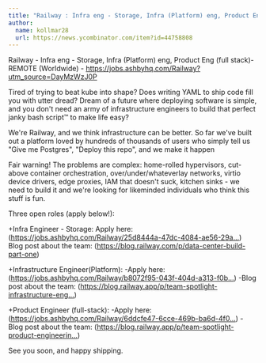 ```yaml
---
title: "Railway : Infra eng - Storage, Infra (Platform) eng, Product Eng (full stack)"
author:
  name: kollmar28
  url: https://news.ycombinator.com/item?id=44758808
---
```

Railway - Infra eng - Storage, Infra (Platform) eng, Product Eng (full stack)- REMOTE (Worldwide) - <a href="https:&#x2F;&#x2F;jobs.ashbyhq.com&#x2F;Railway?utm_source=DayMzWzJ0P" rel="nofollow">https:&#x2F;&#x2F;jobs.ashbyhq.com&#x2F;Railway?utm_source=DayMzWzJ0P</a>

Tired of trying to beat kube into shape? Does writing YAML to ship code fill you with utter dread? Dream of a future where deploying software is simple, and you don&#x27;t need an army of infrastructure engineers to build that perfect janky bash script™ to make life easy?

We&#x27;re Railway, and we think infrastructure can be better. So far we&#x27;ve built out a platform loved by hundreds of thousands of users who simply tell us &quot;Give me Postgres&quot;, &quot;Deploy this repo&quot;, and we make it happen

Fair warning! The problems are complex: home-rolled hypervisors, cut-above container orchestration, over&#x2F;under&#x2F;whateverlay networks, virtio device drivers, edge proxies, IAM that doesn&#x27;t suck, kitchen sinks - we need to build it and we&#x27;re looking for likeminded individuals who think this stuff is fun.

Three open roles (apply below!):

+Infra Engineer - Storage: 
Apply here: (<a href="https:&#x2F;&#x2F;jobs.ashbyhq.com&#x2F;Railway&#x2F;25d8444a-47dc-4084-ae56-29a0f0b19b74?utm_source=DayMzWzJ0P" rel="nofollow">https:&#x2F;&#x2F;jobs.ashbyhq.com&#x2F;Railway&#x2F;25d8444a-47dc-4084-ae56-29a...</a>)
Blog post about the team: (<a href="https:&#x2F;&#x2F;blog.railway.com&#x2F;p&#x2F;data-center-build-part-one" rel="nofollow">https:&#x2F;&#x2F;blog.railway.com&#x2F;p&#x2F;data-center-build-part-one</a>)

+Infrastructure Engineer(Platform): 
-Apply here:(<a href="https:&#x2F;&#x2F;jobs.ashbyhq.com&#x2F;Railway&#x2F;b8072f95-043f-404d-a313-f0bdf8dd3c81?utm_source=DayMzWzJ0P" rel="nofollow">https:&#x2F;&#x2F;jobs.ashbyhq.com&#x2F;Railway&#x2F;b8072f95-043f-404d-a313-f0b...</a>) 
-Blog post about the team: (<a href="https:&#x2F;&#x2F;blog.railway.app&#x2F;p&#x2F;team-spotlight-infrastructure-engineering" rel="nofollow">https:&#x2F;&#x2F;blog.railway.app&#x2F;p&#x2F;team-spotlight-infrastructure-eng...</a>)

+Product Engineer (full-stack): 
-Apply here: (<a href="https:&#x2F;&#x2F;jobs.ashbyhq.com&#x2F;Railway&#x2F;6ddcfe47-6cce-469b-ba6d-4f0e83440c9d?utm_source=DayMzWzJ0P" rel="nofollow">https:&#x2F;&#x2F;jobs.ashbyhq.com&#x2F;Railway&#x2F;6ddcfe47-6cce-469b-ba6d-4f0...</a>) 
-Blog post about the team: (<a href="https:&#x2F;&#x2F;blog.railway.app&#x2F;p&#x2F;team-spotlight-product-engineering" rel="nofollow">https:&#x2F;&#x2F;blog.railway.app&#x2F;p&#x2F;team-spotlight-product-engineerin...</a>)

See you soon, and happy shipping.
<JobApplication />
